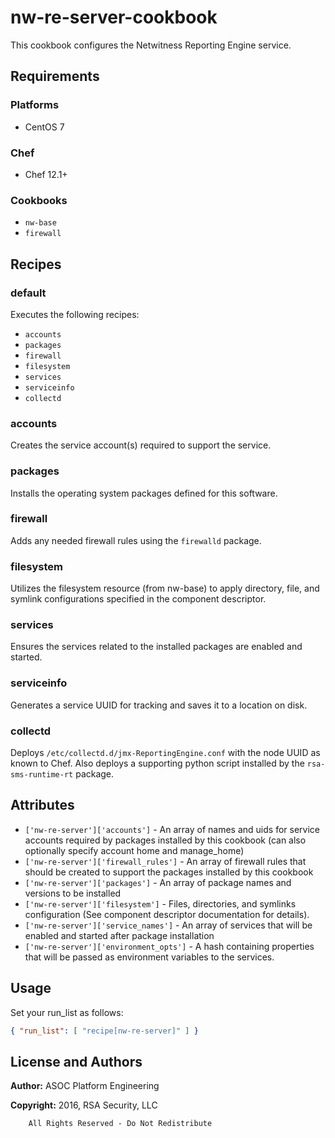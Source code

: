 # nw-re-server-cookbook

This cookbook configures the Netwitness Reporting Engine service.

## Requirements

### Platforms

* CentOS 7

### Chef

* Chef 12.1+

### Cookbooks

* `nw-base`
* `firewall`

## Recipes

### default

Executes the following recipes:
* `accounts`
* `packages`
* `firewall`
* `filesystem`
* `services`
* `serviceinfo`
* `collectd`

### accounts

Creates the service account(s) required to support the service.

### packages

Installs the operating system packages defined for this software.

### firewall

Adds any needed firewall rules using the `firewalld` package.

### filesystem

Utilizes the filesystem resource (from nw-base) to apply directory, file,
and symlink configurations specified in the component descriptor.

### services

Ensures the services related to the installed packages are enabled and
started.

### serviceinfo

Generates a service UUID for tracking and saves it to a location on disk.

### collectd

Deploys `/etc/collectd.d/jmx-ReportingEngine.conf` with the node UUID as known
to Chef. Also deploys a supporting python script installed by the
`rsa-sms-runtime-rt` package.

## Attributes

* `['nw-re-server']['accounts']` - An array of names and uids for
  service accounts required by packages installed by this cookbook
  (can also optionally specify account home and manage_home)
* `['nw-re-server']['firewall_rules']` - An array of firewall rules
  that should be created to support the packages installed by this cookbook
* `['nw-re-server']['packages']` - An array of package names and
  versions to be installed
* `['nw-re-server']['filesystem']` - Files, directories, and symlinks
  configuration (See component descriptor documentation for details).
* `['nw-re-server']['service_names']` - An array of services that
  will be enabled and started after package installation
* `['nw-re-server']['environment_opts']` - A hash containing properties 
  that will be passed as environment variables to the services.

## Usage

Set your run\_list as follows:

```json
{ "run_list": [ "recipe[nw-re-server]" ] }
```

## License and Authors

**Author:** ASOC Platform Engineering

**Copyright:** 2016, RSA Security, LLC

```text
    All Rights Reserved - Do Not Redistribute
```
